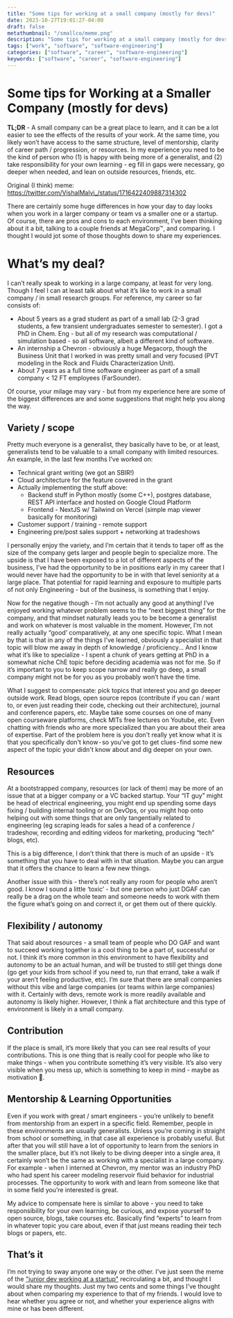 ```yaml
---
title: "Some tips for working at a small company (mostly for devs)"
date: 2023-10-27T19:01:27-04:00
draft: false
metathumbnail: "/smallco/meme.png"
description: "Some tips for working at a small company (mostly for devs) based on my experience working at a small company for the last 7 years. YMMV."
tags: ["work", "software", "software-engineering"]
categories: ["software", "career", "software-engineering"]
keywords: ["software", "career", "software-engineering"]
---
```


# Some tips for Working at a Smaller Company (mostly for devs)

**TL;DR** - A small company can be a great place to learn, and it can be a lot easier to see the effects of the results of your work. At the same time, you likely won’t have access to the same structure, level of mentorship, clarity of career path / progression, or resources. In my experience you need to be the kind of person who (1) is happy with being more of a generalist, and (2) take responsibility for your own learning - eg fill in gaps were necessary, go deeper when needed, and lean on outside resources, friends, etc.

Original (I think) meme:  https://twitter.com/VishalMalvi_/status/1716422409887314302

There are certainly some huge differences in how your day to day looks when you work in a larger company or team vs a smaller one or a startup. Of course, there are pros and cons to each environment, I’ve been thinking about it a bit, talking to a couple friends at MegaCorp™, and comparing. I thought I would jot some of those thoughts down to share my experiences.

# What’s my deal?
I can’t really speak to working in a large company, at least for very long. Though I feel I can at least talk about what it’s like to work in a small company / in small research groups. For reference, my career so far consists of:
- About 5 years as a grad student as part of a small lab (2-3 grad students, a few transient undergraduates semester to semester). I got a PhD in Chem. Eng - but all of my research was computational / simulation based - so all software, albeit a different kind of software.
- An internship a Chevron - obviously a huge Megacorp, though the Business Unit that I worked in was pretty small and very focused (PVT modeling in the Rock and Fluids Characterization Unit).
- About 7 years as a full time software engineer as part of a small company < 12 FT employees (FarSounder).

Of course, your milage may vary - but from my experience here are some of the biggest differences are and some suggestions that might help you along the way.

## Variety / scope
Pretty much everyone is a generalist, they basically have to be, or at least, generalists tend to be valuable to a small company with limited resources. An example, in the last few months I’ve worked on:
- Technical grant writing (we got an SBIR!)
- Cloud architecture for the feature covered in the grant
- Actually implementing the stuff above:
  - Backend stuff in Python mostly (some C++), postgres database, REST API interface and hosted on Google Cloud Platform
  - Frontend - NextJS w/ Tailwind on Vercel (simple map viewer basically for monitoring)
- Customer support / training - remote support
- Engineering pre/post sales support + networking at tradeshows

I personally enjoy the variety, and I’m certain that it tends to taper off as the size of the company gets larger and people begin to specialize more. The upside is that I have been exposed to a lot of different aspects of the business, I’ve had the opportunity to be in positions early in my career that I would never have had the opportunity to be in with that level seniority at a large place. That potential for rapid learning and exposure to multiple parts of not only Engineering - but of the business, is something that I enjoy. 

Now for the negative though - I’m not actually any good at anything! I’ve enjoyed working whatever problem seems to the “next biggest thing” for the company, and that mindset naturally leads you to be become a generalist and work on whatever is most valuable in the moment. However, I’m not really actually “good’ comparatively, at any one specific topic. What I mean by that is that in any of the things I’ve learned, obviously a specialist in that topic will blow me away in depth of knowledge / proficiency... And I know what it’s like to specialize - I spent a chunk of years getting at PhD in a somewhat niche ChE topic before deciding academia was not for me. So if it’s important to you to keep scope narrow and really go deep, a small company might not be for you as you probably won’t have the time.

What I suggest to compensate: pick topics that interest you and go deeper outside work. Read blogs, open source repos (contribute if you can / want to, or even just reading their code, checking out their architecture), journal and conference papers, etc. Maybe take some courses on one of many open courseware platforms, check MITs free lectures on Youtube, etc. Even chatting with friends who are more specialized than you are about their area of expertise. Part of the problem here is you don't really yet know what it is that you specifically don't know - so you've got to get clues - find some new aspect of the topic your didn't know about and dig deeper on your own.

## Resources
At a bootstrapped company, resources (or lack of them) may be more of an issue that at a bigger company or a VC backed startup. Your “IT guy” might be head of electrical engineering, you might end up spending some days fixing /  building internal tooling or on DevOps, or you might hop onto helping out with some things that are only tangentially related to engineering (eg scraping leads for sales a head of a conference / tradeshow, recording and editing videos for marketing, producing “tech” blogs, etc).

This is a big difference, I don’t think that there is much of an upside - it’s something that you have to deal with in that situation. Maybe you can argue that it offers the chance to learn a few new things.

Another issue with this - there’s not really any room for people who aren’t good. I know I sound a little ‘toxic’ - but one person who just DGAF can really be a drag on the whole team and someone needs to work with them the figure what’s going on and correct it, or get them out of there quickly.

## Flexibility / autonomy
That said about resources - a small team of people who DO GAF and want to succeed working together is a cool thing to be a part of, successful or not. I think it’s more common in this environment to have flexibility and autonomy to be an actual human, and will be trusted to still get things done (go get your kids from school if you need to, run that errand, take a walk if your aren’t feeling productive, etc). I’m sure that there are small companies without this vibe and large companies (or teams within large companies) with it. Certainly with devs, remote work is more readily available and autonomy is likely higher. However, I think a flat architecture and this type of environment is likely in a small company.

## Contribution
If the place is small, it’s more likely that you can see real results of your contributions. This is one thing that is really cool for people who like to make things - when you contribute something it’s very visible. It’s also very visible when you mess up, which is something to keep in mind - maybe as motivation 🙂.

## Mentorship & Learning Opportunities
Even if you work with great / smart engineers  - you’re unlikely to benefit from mentorship from an expert in a specific field. Remember, people in these environments are usually generalists. Unless you’re coming in straight from school or something, in that case all experience is probably useful. But after that you will still have a lot of opportunity to learn from the seniors in the smaller place, but it’s not likely to be diving deeper into a single area, it certainly won’t be the same as working with a specialist in a large company. For example - when I interned at Chevron, my mentor was an industry PhD who had spent his career modeling reservoir fluid behavior for industrial processes. The opportunity to work with and learn from someone like that in some field you’re interested is great.

My advice to compensate here is similar to above - you need to take responsibility for your own learning, be curious, and expose yourself to open source, blogs, take courses etc. Basically find “experts” to learn from in whatever topic you care about, even if that just means reading their tech blogs or papers, etc.

## That’s it
I’m not trying to sway anyone one way or the other. I've just seen the meme of the ["junior dev working at a startup"](https://x.com/OneDevloperArmy/status/1382391187756216323?s=20) recirculating a bit, and thought I would share my thoughts. Just my two cents and some things I’ve thought about when comparing my experience to that of my friends. I would love to hear whether you agree or not, and whether your experience aligns with mine or has been different.